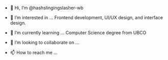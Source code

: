 - 👋 Hi, I’m @hashslingingslasher-wb
- 👀 I’m interested in ...
Frontend development, UI/UX design, and interface design.
- 🌱 I’m currently learning ...
Computer Science degree from UBCO
- 💞️ I’m looking to collaborate on ...

- 📫 How to reach me ...

<!---
hashslingingslasher-wb/hashslingingslasher-wb is a ✨ special ✨ repository because its `README.md` (this file) appears on your GitHub profile.
You can click the Preview link to take a look at your changes.
--->

